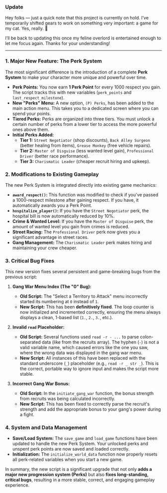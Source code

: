 ### Update 

Hey folks — just a quick note that this project is currently on hold. I’ve temporarily shifted gears to work on something very important: a game for my cat. Yes, really. 🐾

I’ll be back to updating this once my feline overlord is entertained enough to let me focus again. Thanks for your understanding!

---

### **1. Major New Feature: The Perk System**

The most significant difference is the introduction of a complete **Perk System** to make your character more unique and powerful over time.

*   **Perk Points:** You now earn **1 Perk Point** for every 1000 respect you gain. The script tracks this with new variables (`perk_points` and `last_respect_milestone`).
*   **New "Perks" Menu:** A new option, `(P) Perks`, has been added to the main action menu. This takes you to a dedicated screen where you can spend your points.
*   **Tiered Perks:** Perks are organized into three tiers. You must unlock a certain number of perks from a lower tier to access the more powerful ones above them.
*   **Initial Perks Added:**
    *   **Tier 1:** `Street Negotiator` (shop discounts), `Back Alley Surgeon` (better healing from items), `Grease Monkey` (free vehicle repairs).
    *   **Tier 2:** `Master of Disguise` (less wanted level gain), `Professional Driver` (better race performance).
    *   **Tier 3:** `Charismatic Leader` (cheaper recruit hiring and upkeep).

### **2. Modifications to Existing Gameplay**

The new Perk System is integrated directly into existing game mechanics:

*   **`award_respect()`:** This function was modified to check if you've passed a 1000-respect milestone after gaining respect. If you have, it automatically awards you a Perk Point.
*   **`hospitalize_player()`:** If you have the `Street Negotiator` perk, the hospital bill is now automatically reduced by 10%.
*   **Crime & Wanted Level:** If you have the `Master of Disguise` perk, the amount of wanted level you gain from crimes is reduced.
*   **Street Racing:** The `Professional Driver` perk now gives you a significant advantage in street races.
*   **Gang Management:** The `Charismatic Leader` perk makes hiring and maintaining your crew cheaper.

### **3. Critical Bug Fixes**

This new version fixes several persistent and game-breaking bugs from the previous script:

1.  **Gang War Menu Index (The "0" Bug):**
    *   **Old Script:** The "Select a Territory to Attack" menu incorrectly started its numbering at `0` instead of `1`.
    *   **New Script:** This has been **definitively fixed**. The loop counter is now initialized and incremented correctly, ensuring the menu always displays a clean, 1-based list (`1.`, `2.`, `3.`, etc.).

2.  **Invalid `read` Placeholder:**
    *   **Old Script:** Several functions used `read -r - ...` to parse colon-separated data (like from the recruits array). The hyphen (`-`) is not a valid variable name, which caused errors like the one you saw, where the wrong data was displayed in the gang war menu.
    *   **New Script:** All instances of this have been replaced with the standard underscore (`_`) placeholder (e.g., `read -r _ str _`). This is the correct, portable way to ignore input and makes the script more stable.

3.  **Incorrect Gang War Bonus:**
    *   **Old Script:** In the `initiate_gang_war` function, the bonus strength from recruits was being calculated incorrectly.
    *   **New Script:** This has been fixed to correctly parse the recruit's strength and add the appropriate bonus to your gang's power during a fight.

### **4. System and Data Management**

*   **Save/Load System:** The `save_game` and `load_game` functions have been updated to handle the new Perk System. Your unlocked perks and unspent perk points are now saved and loaded correctly.
*   **Initialization:** The `initialize_world_data` function now properly resets all perk-related variables when you start a new game.

In summary, the new script is a significant upgrade that not only **adds a major new progression system (Perks)** but also **fixes long-standing, critical bugs**, resulting in a more stable, correct, and engaging gameplay experience.

